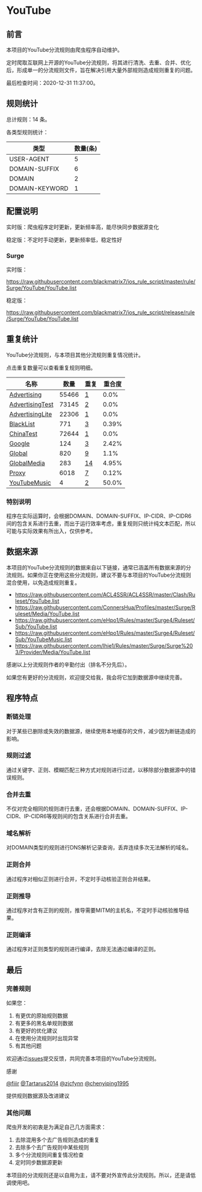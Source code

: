 # YouTube

## 前言

本项目的YouTube分流规则由爬虫程序自动维护。

定时爬取互联网上开源的YouTube分流规则，将其进行清洗、去重、合并、优化后，形成单一的分流规则文件，旨在解决引用大量外部规则造成规则重复的问题。



最后检查时间：2020-12-31 11:37:00。

## 规则统计

总计规则：14 条。

各类型规则统计：

| 类型 | 数量(条) |
| ---- | ---- |
| USER-AGENT | 5 |
| DOMAIN-SUFFIX | 6 |
| DOMAIN | 2 |
| DOMAIN-KEYWORD | 1 |
## 配置说明

实时版：爬虫程序定时更新，更新频率高，能尽快同步数据源变化

稳定版：不定时手动更新，更新频率低，稳定性好

### Surge 
实时版：

https://raw.githubusercontent.com/blackmatrix7/ios_rule_script/master/rule/Surge/YouTube/YouTube.list

稳定版：

https://raw.githubusercontent.com/blackmatrix7/ios_rule_script/release/rule/Surge/YouTube/YouTube.list

## 重复统计

YouTube分流规则，与本项目其他分流规则重复情况统计。

点击重复数量可以查看重复规则明细。

| 名称 | 数量 | 重复 | 重合度 |
| ---- | ---- | ---- | ------ |
|  [Advertising](https://github.com/blackmatrix7/ios_rule_script/tree/master/rule/Surge/Advertising)    | 55466   | [1](https://raw.githubusercontent.com/blackmatrix7/ios_rule_script/master/rule/Surge/YouTube/YouTube_Repeat.list)   |   0.0% |
|  [AdvertisingTest](https://github.com/blackmatrix7/ios_rule_script/tree/master/rule/Surge/AdvertisingTest)    | 73145   | [2](https://raw.githubusercontent.com/blackmatrix7/ios_rule_script/master/rule/Surge/YouTube/YouTube_Repeat.list)   |   0.0% |
|  [AdvertisingLite](https://github.com/blackmatrix7/ios_rule_script/tree/master/rule/Surge/AdvertisingLite)    | 22306   | [1](https://raw.githubusercontent.com/blackmatrix7/ios_rule_script/master/rule/Surge/YouTube/YouTube_Repeat.list)   |   0.0% |
|  [BlackList](https://github.com/blackmatrix7/ios_rule_script/tree/master/rule/Surge/BlackList)    | 771   | [3](https://raw.githubusercontent.com/blackmatrix7/ios_rule_script/master/rule/Surge/YouTube/YouTube_Repeat.list)   |   0.39% |
|  [ChinaTest](https://github.com/blackmatrix7/ios_rule_script/tree/master/rule/Surge/ChinaTest)    | 72644   | [1](https://raw.githubusercontent.com/blackmatrix7/ios_rule_script/master/rule/Surge/YouTube/YouTube_Repeat.list)   |   0.0% |
|  [Google](https://github.com/blackmatrix7/ios_rule_script/tree/master/rule/Surge/Google)    | 124   | [3](https://raw.githubusercontent.com/blackmatrix7/ios_rule_script/master/rule/Surge/YouTube/YouTube_Repeat.list)   |   2.42% |
|  [Global](https://github.com/blackmatrix7/ios_rule_script/tree/master/rule/Surge/Global)    | 820   | [9](https://raw.githubusercontent.com/blackmatrix7/ios_rule_script/master/rule/Surge/YouTube/YouTube_Repeat.list)   |   1.1% |
|  [GlobalMedia](https://github.com/blackmatrix7/ios_rule_script/tree/master/rule/Surge/GlobalMedia)    | 283   | [14](https://raw.githubusercontent.com/blackmatrix7/ios_rule_script/master/rule/Surge/YouTube/YouTube_Repeat.list)   |   4.95% |
|  [Proxy](https://github.com/blackmatrix7/ios_rule_script/tree/master/rule/Surge/Proxy)    | 6018   | [7](https://raw.githubusercontent.com/blackmatrix7/ios_rule_script/master/rule/Surge/YouTube/YouTube_Repeat.list)   |   0.12% |
|  [YouTubeMusic](https://github.com/blackmatrix7/ios_rule_script/tree/master/rule/Surge/YouTubeMusic)    | 4   | [2](https://raw.githubusercontent.com/blackmatrix7/ios_rule_script/master/rule/Surge/YouTube/YouTube_Repeat.list)   |   50.0% |
### 特别说明
程序在实际运算时，会根据DOMAIN、DOMAIN-SUFFIX、IP-CIDR、IP-CIDR6间的包含关系进行去重，而出于运行效率考虑，重复规则只统计纯文本匹配，所以可能与实际效果有所出入，仅供参考。

## 数据来源

本项目的YouTube分流规则的数据来自以下链接，通常已涵盖所有数据来源的分流规则。如果你正在使用这些分流规则，建议不要与本项目的YouTube分流规则混合使用，以免造成规则重复。

- https://raw.githubusercontent.com/ACL4SSR/ACL4SSR/master/Clash/Ruleset/YouTube.list
- https://raw.githubusercontent.com/ConnersHua/Profiles/master/Surge/Ruleset/Media/YouTube.list
- https://raw.githubusercontent.com/eHpo1/Rules/master/Surge4/Ruleset/Sub/YouTube.list
- https://raw.githubusercontent.com/eHpo1/Rules/master/Surge4/Ruleset/Sub/YouTubeMusic.list
- https://raw.githubusercontent.com/lhie1/Rules/master/Surge/Surge%203/Provider/Media/YouTube.list


感谢以上分流规则作者的辛勤付出（排名不分先后）。

如果您有更好的分流规则，欢迎提交给我，我会将它加到数据源中继续完善。

## 程序特点

### 断链处理

对于某些已删除或失效的数据源，继续使用本地缓存的文件，减少因为断链造成的影响。

### 规则过滤

通过关键字、正则、模糊匹配三种方式对规则进行过滤，以移除部分数据源中的错误规则。

### 合并去重

不仅对完全相同的规则进行去重，还会根据DOMAIN、DOMAIN-SUFFIX、IP-CIDR、IP-CIDR6等规则间的包含关系进行合并去重。

### 域名解析

对DOMAIN类型的规则进行DNS解析记录查询，丢弃连续多次无法解析的域名。

### 正则合并

通过程序对相似正则进行合并，不定时手动核验正则合并结果。

### 正则推导

通过程序对含有正则的规则，推导需要MITM的主机名，不定时手动核验推导结果。

### 正则编译

通过程序对正则类型的规则进行编译，去除无法通过编译的正则。

## 最后

### 完善规则

如果您：

1. 有更优的原始规则数据
2. 有更多的黑名单规则数据
3. 有更好的优化建议
4. 在使用分流规则时出现异常
5. 有其他问题

欢迎通过[issues](https://github.com/blackmatrix7/ios_rule_script/issues/new)提交反馈，共同完善本项目的YouTube分流规则。

感谢

[@fiiir](https://github.com/fiiir) [@Tartarus2014](https://github.com/Tartarus2014) [@zjcfynn](https://github.com/zjcfynn) [@chenyiping1995](https://github.com/chenyiping1995) 

提供规则数据源及改进建议

### 其他问题

爬虫开发的初衷是为满足自己几方面需求：

1. 去除混用多个去广告规则造成的重复
2. 去除多个去广告规则中某些规则
3. 多个分流规则间重复情况检查
4. 定时同步数据源更新

本项目的分流规则还是以自用为主，请不要对外宣传此分流规则。所以，还是请低调使用吧。